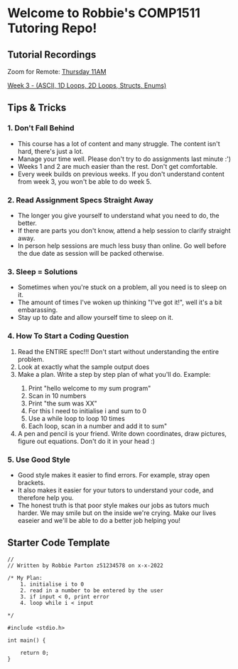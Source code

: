 # Welcome to Robbie's COMP1511 Tutoring Repo!

## Tutorial Recordings

Zoom for Remote: [Thursday 11AM](https://unsw.zoom.us/j/7586396881)

[Week 3 - (ASCII, 1D Loops, 2D Loops, Structs, Enums)](https://youtu.be/4lleKPFgx3k)

## Tips & Tricks

### 1. Don't Fall Behind
<ul> 
    <li>This course has a lot of content and many struggle. The content isn't hard, there's just a lot.
    <li>Manage your time well. Please don't try to do assignments last minute :')
    <li>Weeks 1 and 2 are much easier than the rest. Don't get comfortable.
    <li>Every week builds on previous weeks. If you don't understand content from week 3, you won't be able to do week 5.
</ul>
        
### 2. Read Assignment Specs Straight Away
<ul> 
    <li>The longer you give yourself to understand what you need to do, the better.
    <li>If there are parts you don't know, attend a help session to clarify straight away.
    <li>In person help sessions are much less busy than online. Go well before the due date as session will be packed otherwise.
</ul>

### 3. Sleep = Solutions
<ul> 
    <li>Sometimes when you're stuck on a problem, all you need is to sleep on it. 
    <li>The amount of times I've woken up thinking "I've got it!", well it's a bit embarassing.
    <li>Stay up to date and allow yourself time to sleep on it.
</ul>

### 4. How To Start a Coding Question
<ol>
    <li>Read the ENTIRE spec!!! Don't start without understanding the entire problem.</li>
    <li>Look at exactly what the sample output does
    <li>Make a plan. Write a step by step plan of what you'll do. Example: </li>
    <ol>
        <li>Print "hello welcome to my sum program"
        <li>Scan in 10 numbers
        <li>Print "the sum was XX"
        <li>For this I need to initialise i and sum to 0
        <li>Use a while loop to loop 10 times
        <li>Each loop, scan in a number and add it to sum"
    </ol>
    <li>A pen and pencil is your friend. Write down coordinates, draw pictures, figure out equations. Don't do it in your head :)</li>

</ol>

### 5. Use Good Style
<ul> 
    <li>Good style makes it easier to find errors. For example, stray open brackets. 
    <li>It also makes it easier for your tutors to understand your code, and therefore help you.
    <li>The honest truth is that poor style makes our jobs as tutors much harder. We may smile but on the inside we're crying. Make our lives easeier and we'll be able to do a better job helping you!
</ul>


## Starter Code Template
```
// 
// Written by Robbie Parton z51234578 on x-x-2022

/* My Plan:
    1. initialise i to 0
    2. read in a number to be entered by the user
    3. if input < 0, print error
    4. loop while i < input

*/

#include <stdio.h>

int main() {

    return 0;
}
```


<!-- >
